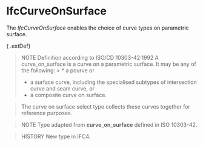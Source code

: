 # IfcCurveOnSurface

The _IfcCurveOnSurface_ enables the choice of curve types on parametric surface.
<!-- end of short definition -->

{ .extDef}
> NOTE Definition according to ISO/CD 10303-42:1992
> A curve_on_surface is a curve on a parametric surface. It may be any of the following: > * a pcurve or
> * a surface curve, including the specialised subtypes of intersection curve and seam curve, or
> * a composite curve on surface.


> The curve on surface select type collects these curves together for reference purposes.

> NOTE Type adapted from **curve_on_surface** defined in ISO 10303-42.

> HISTORY New type in IFC4.
